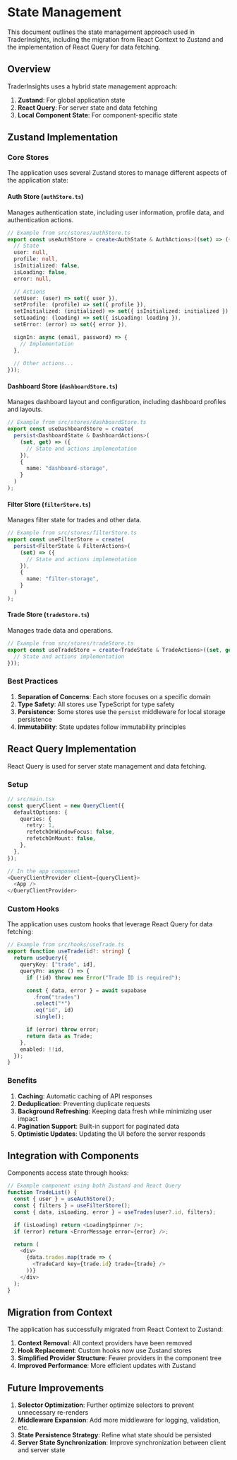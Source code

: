 # State Management

This document outlines the state management approach used in TraderInsights, including the migration from React Context to Zustand and the implementation of React Query for data fetching.

## Overview

TraderInsights uses a hybrid state management approach:

1. **Zustand**: For global application state
2. **React Query**: For server state and data fetching
3. **Local Component State**: For component-specific state

## Zustand Implementation

### Core Stores

The application uses several Zustand stores to manage different aspects of the application state:

#### Auth Store (`authStore.ts`)

Manages authentication state, including user information, profile data, and authentication actions.

```typescript
// Example from src/stores/authStore.ts
export const useAuthStore = create<AuthState & AuthActions>((set) => ({
  // State
  user: null,
  profile: null,
  isInitialized: false,
  isLoading: false,
  error: null,

  // Actions
  setUser: (user) => set({ user }),
  setProfile: (profile) => set({ profile }),
  setInitialized: (initialized) => set({ isInitialized: initialized }),
  setLoading: (loading) => set({ isLoading: loading }),
  setError: (error) => set({ error }),

  signIn: async (email, password) => {
    // Implementation
  },
  
  // Other actions...
}));
```

#### Dashboard Store (`dashboardStore.ts`)

Manages dashboard layout and configuration, including dashboard profiles and layouts.

```typescript
// Example from src/stores/dashboardStore.ts
export const useDashboardStore = create(
  persist<DashboardState & DashboardActions>(
    (set, get) => ({
      // State and actions implementation
    }),
    {
      name: "dashboard-storage",
    }
  )
);
```

#### Filter Store (`filterStore.ts`)

Manages filter state for trades and other data.

```typescript
// Example from src/stores/filterStore.ts
export const useFilterStore = create(
  persist<FilterState & FilterActions>(
    (set) => ({
      // State and actions implementation
    }),
    {
      name: "filter-storage",
    }
  )
);
```

#### Trade Store (`tradeStore.ts`)

Manages trade data and operations.

```typescript
// Example from src/stores/tradeStore.ts
export const useTradeStore = create<TradeState & TradeActions>((set, get) => ({
  // State and actions implementation
}));
```

### Best Practices

1. **Separation of Concerns**: Each store focuses on a specific domain
2. **Type Safety**: All stores use TypeScript for type safety
3. **Persistence**: Some stores use the `persist` middleware for local storage persistence
4. **Immutability**: State updates follow immutability principles

## React Query Implementation

React Query is used for server state management and data fetching.

### Setup

```typescript
// src/main.tsx
const queryClient = new QueryClient({
  defaultOptions: {
    queries: {
      retry: 1,
      refetchOnWindowFocus: false,
      refetchOnMount: false,
    },
  },
});

// In the app component
<QueryClientProvider client={queryClient}>
  <App />
</QueryClientProvider>
```

### Custom Hooks

The application uses custom hooks that leverage React Query for data fetching:

```typescript
// Example from src/hooks/useTrade.ts
export function useTrade(id?: string) {
  return useQuery({
    queryKey: ["trade", id],
    queryFn: async () => {
      if (!id) throw new Error("Trade ID is required");

      const { data, error } = await supabase
        .from("trades")
        .select("*")
        .eq("id", id)
        .single();

      if (error) throw error;
      return data as Trade;
    },
    enabled: !!id,
  });
}
```

### Benefits

1. **Caching**: Automatic caching of API responses
2. **Deduplication**: Preventing duplicate requests
3. **Background Refreshing**: Keeping data fresh while minimizing user impact
4. **Pagination Support**: Built-in support for paginated data
5. **Optimistic Updates**: Updating the UI before the server responds

## Integration with Components

Components access state through hooks:

```typescript
// Example component using both Zustand and React Query
function TradeList() {
  const { user } = useAuthStore();
  const { filters } = useFilterStore();
  const { data, isLoading, error } = useTrades(user?.id, filters);

  if (isLoading) return <LoadingSpinner />;
  if (error) return <ErrorMessage error={error} />;

  return (
    <div>
      {data.trades.map(trade => (
        <TradeCard key={trade.id} trade={trade} />
      ))}
    </div>
  );
}
```

## Migration from Context

The application has successfully migrated from React Context to Zustand:

1. **Context Removal**: All context providers have been removed
2. **Hook Replacement**: Custom hooks now use Zustand stores
3. **Simplified Provider Structure**: Fewer providers in the component tree
4. **Improved Performance**: More efficient updates with Zustand

## Future Improvements

1. **Selector Optimization**: Further optimize selectors to prevent unnecessary re-renders
2. **Middleware Expansion**: Add more middleware for logging, validation, etc.
3. **State Persistence Strategy**: Refine what state should be persisted
4. **Server State Synchronization**: Improve synchronization between client and server state 